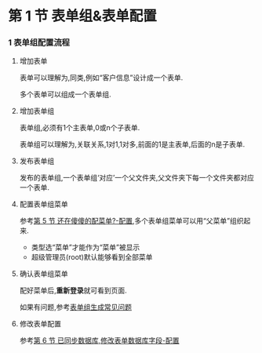 # 第 1 节 表单组&表单配置



### 1 表单组配置流程

1. 增加表单

   表单可以理解为,同类,例如“客户信息”设计成一个表单.

   多个表单可以组成一个表单组.

2. 增加表单组

   表单组,必须有1个主表单,0或n个子表单.

   表单组可以理解为,关联关系,1对1,1对多,前面的1是主表单,后面的n是子表单.

3. 发布表单组

   发布的表单组,一个表单组‘对应’一个父文件夹,父文件夹下每一个文件夹都对应一个表单.

4. 配置表单组菜单

   参考[第 5 节 还在傻傻的配菜单?-配置](Chapter2/menu.md),多个表单组菜单可以用“父菜单”组织起来.

   - 类型选“菜单”才能作为“菜单”被显示
   - 超级管理员(root)默认能够看到全部菜单

5. 确认表单组菜单

   配好菜单后,**重新登录**就可看到页面.

   如果有问题,参考[表单组生成常见问题](Chapter1/faq.md)

6. 修改表单配置

   参考[第 6 节 已同步数据库,修改表单数据库字段-配置](Chapter2/db_field.md)